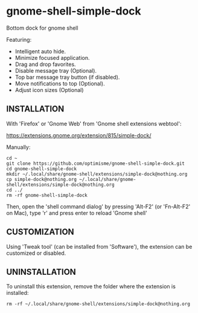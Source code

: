 gnome-shell-simple-dock
=======================

Bottom dock for gnome shell

Featuring:

- Intelligent auto hide.
- Minimize focused application.
- Drag and drop favorites.
- Disable message tray (Optional).
- Top bar message tray button (if disabled).
- Move notifications to top (Optional).
- Adjust icon sizes (Optional)

INSTALLATION
------------

With 'Firefox' or 'Gnome Web' from 'Gnome shell extensions webtool':

https://extensions.gnome.org/extension/815/simple-dock/

Manually:

    cd ~
    git clone https://github.com/optimisme/gnome-shell-simple-dock.git
    cd gnome-shell-simple-dock
    mkdir ~/.local/share/gnome-shell/extensions/simple-dock@nothing.org
    cp simple-dock@nothing.org ~/.local/share/gnome-shell/extensions/simple-dock@nothing.org
    cd ../
    rm -rf gnome-shell-simple-dock

Then, open the 'shell command dialog' by pressing 'Alt-F2' (or 'Fn-Alt-F2' on Mac), type 'r' and press enter to reload 'Gnome shell'

CUSTOMIZATION
------------

Using 'Tweak tool' (can be installed from 'Software'), the extension can be customized or disabled.

UNINSTALLATION
------------

To uninstall this extension, remove the folder where the extension is installed:

    rm -rf ~/.local/share/gnome-shell/extensions/simple-dock@nothing.org


